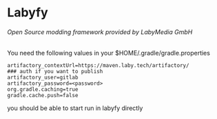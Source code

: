  # Labyfy
 ###### Open Source modding framework provided by LabyMedia GmbH

You need the following values in your $HOME/.gradle/gradle.properties

```
artifactory_contextUrl=https://maven.laby.tech/artifactory/
### auth if you want to publish
artifactory_user=gitlab
artifactory_password=<password>
org.gradle.caching=true
gradle.cache.push=false
```

you should be able to start run in labyfy directly